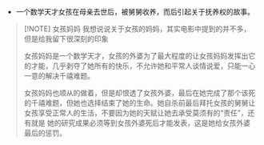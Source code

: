 - 一个数学天才女孩在母亲去世后，被舅舅收养，而后引起关于抚养权的故事。


> [!NOTE] 女孩妈妈
> 我想说说关于女孩的妈妈，其实电影中提到的并不多，但是给我留下很深刻的印象
> 
> 女孩妈妈是一个数学天才，女孩的外婆为了最大程度的让女孩妈妈发挥出它的才能，几乎剥夺了她所有的快乐，不允许她和平常人谈情说爱，只能一心一意的解决千禧难题。
> 
> 女孩妈妈也顺从的做着，但是却恨透了女孩外婆，最后在她完成了那个该死的千禧难题，但她也选择结束了她的生命。她自杀前最后拜托女孩的舅舅让女孩享受正常人的生活，不要因为她的天赋让她去承受莫须有的“责任”，还有就是 她的研究成果必须等到女孩外婆死后才能发表，这是她给女孩外婆最后的惩罚。
